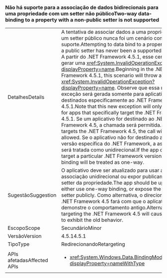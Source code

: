 ### <a name="two-way-data-binding-to-a-property-with-a-non-public-setter-is-not-supported"></a><span data-ttu-id="ac68f-101">Não há suporte para a associação de dados bidirecionais para uma propriedade com um setter não público</span><span class="sxs-lookup"><span data-stu-id="ac68f-101">Two-way data-binding to a property with a non-public setter is not supported</span></span>

|   |   |
|---|---|
|<span data-ttu-id="ac68f-102">Detalhes</span><span class="sxs-lookup"><span data-stu-id="ac68f-102">Details</span></span>|<span data-ttu-id="ac68f-103">A tentativa de associar dados a uma propriedade sem um setter público nunca foi um cenário com suporte.</span><span class="sxs-lookup"><span data-stu-id="ac68f-103">Attempting to data bind to a property without a public setter has never been a supported scenario.</span></span> <span data-ttu-id="ac68f-104">A partir do .NET Framework 4.5.1, esse cenário vai gerar uma <xref:System.InvalidOperationException?displayProperty=name>.</span><span class="sxs-lookup"><span data-stu-id="ac68f-104">Beginning in the .NET Framework 4.5.1, this scenario will throw an <xref:System.InvalidOperationException?displayProperty=name>.</span></span> <span data-ttu-id="ac68f-105">Observe que essa nova exceção será gerada somente para aplicativos destinados especificamente ao .NET Framework 4.5.1.</span><span class="sxs-lookup"><span data-stu-id="ac68f-105">Note that this new exception will only be thrown for apps that specifically target the .NET Framework 4.5.1.</span></span> <span data-ttu-id="ac68f-106">Se um aplicativo for destinado ao .NET Framework 4.5, a chamada será permitida.</span><span class="sxs-lookup"><span data-stu-id="ac68f-106">If an app targets the .NET Framework 4.5, the call will be allowed.</span></span> <span data-ttu-id="ac68f-107">Se o aplicativo não for destinado a uma versão específica do .NET Framework, a associação será tratada como unidirecional.</span><span class="sxs-lookup"><span data-stu-id="ac68f-107">If the app does not target a particular .NET Framework version, the binding will be treated as one-way.</span></span>|
|<span data-ttu-id="ac68f-108">Sugestão</span><span class="sxs-lookup"><span data-stu-id="ac68f-108">Suggestion</span></span>|<span data-ttu-id="ac68f-109">O aplicativo deve ser atualizado para usar a associação unidirecional ou expor publicamente o setter da propriedade.</span><span class="sxs-lookup"><span data-stu-id="ac68f-109">The app should be updated to either use one-way binding, or expose the property's setter publicly.</span></span> <span data-ttu-id="ac68f-110">Como alternativa, o direcionamento ao .NET Framework 4.5 fará com que o aplicativo demonstre o comportamento antigo.</span><span class="sxs-lookup"><span data-stu-id="ac68f-110">Alternatively, targeting the .NET Framework 4.5 will cause the app to exhibit the old behavior.</span></span>|
|<span data-ttu-id="ac68f-111">Escopo</span><span class="sxs-lookup"><span data-stu-id="ac68f-111">Scope</span></span>|<span data-ttu-id="ac68f-112">Secundário</span><span class="sxs-lookup"><span data-stu-id="ac68f-112">Minor</span></span>|
|<span data-ttu-id="ac68f-113">Versão</span><span class="sxs-lookup"><span data-stu-id="ac68f-113">Version</span></span>|<span data-ttu-id="ac68f-114">4.5.1</span><span class="sxs-lookup"><span data-stu-id="ac68f-114">4.5.1</span></span>|
|<span data-ttu-id="ac68f-115">Tipo</span><span class="sxs-lookup"><span data-stu-id="ac68f-115">Type</span></span>|<span data-ttu-id="ac68f-116">Redirecionando</span><span class="sxs-lookup"><span data-stu-id="ac68f-116">Retargeting</span></span>|
|<span data-ttu-id="ac68f-117">APIs afetadas</span><span class="sxs-lookup"><span data-stu-id="ac68f-117">Affected APIs</span></span>|<ul><li><xref:System.Windows.Data.BindingMode.TwoWay?displayProperty=nameWithType></li></ul>|

